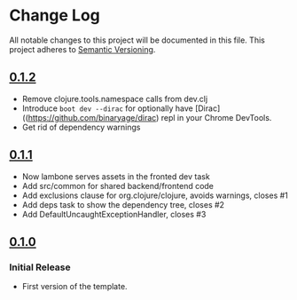# Change Log
All notable changes to this project will be documented in this file.
This project adheres to [Semantic Versioning](http://semver.org/).

## [0.1.2](https://github.com/Lambda-X/lambone/compare/0.1.1...0.1.2)

- Remove clojure.tools.namespace calls from dev.clj
- Introduce `boot dev --dirac` for optionally have [Dirac]((https://github.com/binaryage/dirac) repl in your Chrome DevTools.
- Get rid of dependency warnings

## [0.1.1](https://github.com/Lambda-X/lambone/compare/0.1.0...0.1.1)

- Now lambone serves assets in the fronted dev task
- Add src/common for shared backend/frontend code
- Add exclusions clause for org.clojure/clojure, avoids warnings, closes #1
- Add deps task to show the dependency tree, closes #2
- Add DefaultUncaughtExceptionHandler, closes #3

## [0.1.0](https://github.com/Lambda-X/lambone/compare/b7c8469...0.1.0)
### Initial Release
- First version of the template.
